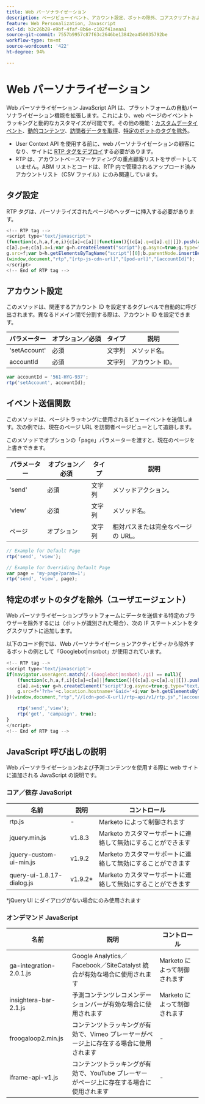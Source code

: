 ```yaml
---
title: Web パーソナライゼーション
description: ページビューイベント、アカウント設定、ボットの除外、コアスクリプトおよびオンデマンドスクリプトに関する Web Personalization JavaScript API および RTP タグのガイド
feature: Web Personalization, Javascript
exl-id: b2c26b28-e9bf-4faf-8b6e-c102f41aeaa1
source-git-commit: 7557b9957c87f63c2646be13842ea450035792be
workflow-type: tm+mt
source-wordcount: '422'
ht-degree: 94%

---
```


# Web パーソナライゼーション

Web パーソナライゼーション JavaScript API は、プラットフォームの自動パーソナライゼーション機能を拡張します。これにより、web ページのイベントトラッキングと動的なカスタマイズが可能です。その他の機能：[カスタムデータイベント](custom-data-events.md)、[動的コンテンツ](web-personalization.md)、[訪問者データを取得](get-visitor-data.md)、[特定のボットのタグを除外](#exclude_tag_for_specific_bots)。

- User Context API を使用する前に、web パーソナライゼーションの顧客になり、サイトに [RTP タグをデプロイ](https://experienceleague.adobe.com/ja/docs/marketo/using/product-docs/web-personalization/rtp-tag-implementation/deploy-the-rtp-javascript)する必要があります。
- RTP は、アカウントベースマーケティングの重点顧客リストをサポートしていません。ABM リストとコードは、RTP 内で管理されるアップロード済みアカウントリスト（CSV ファイル）にのみ関連しています。

## タグ設定

RTP タグは、パーソナライズされたページのヘッダーに挿入する必要があります。

```javascript
<!-- RTP tag -->
<script type='text/javascript'>
(function(c,h,a,f,e,i){c[a]=c[a]||function(){(c[a].q=c[a].q||[]).push(arguments)};
c[a].p=e;c[a].a=i;var g=h.createElement("script");g.async=true;g.type="text/javascript";
g.src=f;var b=h.getElementsByTagName("script")[0];b.parentNode.insertBefore(g,b)})
(window,document,"rtp","[rtp-js-cdn-url]","[pod-url]","[accountId]");
</script>
<!-- End of RTP tag -->
```

## アカウント設定

このメソッドは、関連するアカウント ID を設定するタグレベルで自動的に呼び出されます。異なるドメイン間で分割する際は、アカウント ID を設定できます。

| パラメーター | オプション／必須 | タイプ | 説明 |
|--------------|-------------------|--------|--------------|
| &#39;setAccount&#39; | 必須 | 文字列 | メソッド名。 |
| accountId | 必須 | 文字列 | アカウント ID。 |

```javascript
var accountId = '561-HYG-937';
rtp('setAccount', accountId);
```

## イベント送信関数

このメソッドは、ページトラッキングに使用されるビューイベントを送信します。次の例では、現在のページ URL を訪問者ページビューとして追跡します。

このメソッドでオプションの「page」パラメーターを渡すと、現在のページを上書きできます。

| パラメーター | オプション／必須 | タイプ | 説明 |
|-----------|-------------------|--------|---------------------------------|
| &#39;send&#39; | 必須 | 文字列 | メソッドアクション。 |
| &#39;view&#39; | 必須 | 文字列 | メソッド名。 |
| ページ | オプション | 文字列 | 相対パスまたは完全なページの URL。 |

```javascript
// Example for Default Page
rtp('send', 'view');

// Example for Overriding Default Page
var page = 'my-page?param=1';
rtp('send', 'view', page);
```

## 特定のボットのタグを除外（ユーザエージェント）

Web パーソナライゼーションプラットフォームにデータを送信する特定のブラウザーを除外するには（ボットが識別された場合）、次の IF ステートメントをタグスクリプトに追加します。

以下のコード例では、Web パーソナライゼーションアクティビティから除外するボットの例として「Googlebot|msnbot」が使用されています。

```javascript
<!-- RTP tag -->
<script type='text/javascript'>
if(navigator.userAgent.match(/.(Googlebot|msnbot)./gi) == null){
    (function(c,h,a,f,i){c[a]=c[a]||function(){(c[a].q=c[a].q||[]).push(arguments)};
    c[a].a=i;var g=h.createElement("script");g.async=true;g.type="text/javascript";
    g.src=f+'?rh='+c.location.hostname+'&aid='+i;var b=h.getElementsByTagName("script")[0];b.parentNode.insertBefore(g,b);
})(window,document,"rtp","//[cdn-pod-X-url]/rtp-api/v1/rtp.js","[accountId]");

    rtp('send','view');
    rtp('get', 'campaign', true);
}
</script>
<!-- End of RTP tag -->
```

## JavaScript 呼び出しの説明

Web パーソナライゼーションおよび予測コンテンツを使用する際に web サイトに追加される JavaScript の説明です。

### コア／依存 JavaScript

| 名前 | 説明 | コントロール |
|---------------------------|-------------|--------------------------------------------------------|
| rtp.js | - | Marketo によって制御されます |
| jquery.min.js | v1.8.3 | Marketo カスタマーサポートに連絡して無効にすることができます |
| jquery-custom-ui-min.js | v1.9.2 | Marketo カスタマーサポートに連絡して無効にすることができます |
| query-ui-1.8.17-dialog.js | v1.9.2* | Marketo カスタマーサポートに連絡して無効にすることができます |

*jQuery UI にダイアログがない場合にのみ使用されます

### オンデマンド JavaScript

| 名前 | 説明 | コントロール |
|-------------------------|-----------------------------------------------------------------------|-----------------------|
| ga-integration-2.0.1.js | Google Analytics／Facebook／SiteCatalyst 統合が有効な場合に使用されます | Marketo によって制御されます |
| insightera-bar-2.1.js | 予測コンテンツレコメンデーションバーが有効な場合に使用されます | Marketo によって制御されます |
| froogaloop2.min.js | コンテンツトラッキングが有効で、Vimeo プレーヤーがページ上に存在する場合に使用されます | - |
| iframe-api-v1.js | コンテンツトラッキングが有効で、YouTube プレーヤーがページ上に存在する場合に使用されます | - |
